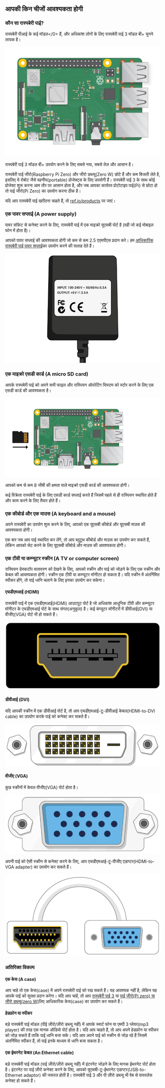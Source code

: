 ## आपकी किन चीजों आवश्यकता होगी

### कौन सा रास्पबेरी पाई?

</a>रास्पबेरी पीआई के कई मॉडल</0> हैं, और अधिकांश लोगों के लिए रास्पबेरी पाई 3 मॉडल बी+ चुनने लायक है।

![रास्पबेरी पाई 3](images/raspberry-pi.png)

रास्पबेरी पाई 3 मॉडल बी+ उपयोग करने के लिए सबसे नया, सबसे तेज़ और आसान है।

रास्पबेरी पाई जीरो(Raspberry Pi Zero) और जीरो डब्ल्यू(Zero W) छोटे हैं और कम बिजली लेते है, इसलिए ये रोबोट जैसे वहनीय(portable) प्रोजेक्ट्स के लिए उपयोगी हैं। रास्पबेरी पाई 3 के साथ कोई प्रोजेक्ट शुरू करना आम तौर पर आसान होता है, और जब आपका कार्यरत प्रोटोटाइप पाई(Pi) से छोटा हो तो पाई जीरो(Pi Zero) का उपयोग करना ठीक है।

यदि आप रास्पबेरी पाई खरीदना चाहते हैं, तो [rpf.io/products](https://rpf.io/products) पर जाएं।

### एक पावर सप्लाई (A power supply)

पावर सॉकेट से कनेक्ट करने के लिए, रास्पबेरी पाई में एक माइक्रो यूएसबी पोर्ट है (वही जो कई मोबाइल फोन में होता है)।

आपको पावर सप्लाई की आवश्यकता होगी जो कम से कम 2.5 एएमपीएस प्रदान करे। हम [आधिकारिक रास्पबेरी पाई पावर सप्लाई](https://www.raspberrypi.org/products/raspberry-pi-universal-power-supply/)का उपयोग करने की सलाह देते हैं।

![पावर सप्लाई](images/powersupply.png)

### एक माइक्रो एसडी कार्ड (A micro SD card)

आपके रास्पबेरी पाई को अपने सभी फाइल और रास्पियन ऑपरेटिंग सिस्टम को स्टोर करने के लिए एक एसडी कार्ड की आवश्यकता है।

![एसडी कार्ड](images/pi-sd.png)

आपको कम से कम 8 जीबी की क्षमता वाले माइक्रो एसडी कार्ड की आवश्यकता होगी।

कई विक्रेता रास्पबेरी पाई के लिए एसडी कार्ड सप्लाई करते हैं जिसमें पहले से ही रास्पियन स्थापित होते हैं और काम करने के लिए तैयार होते हैं।

### एक कीबोर्ड और एक माउस (A keyboard and a mouse)

अपने रास्पबेरी का उपयोग शुरू करने के लिए, आपको एक यूएसबी कीबोर्ड और यूएसबी माउस की आवश्यकता होगी।

एक बार जब आप पाई स्थापित कर लेंगे, तो आप ब्लूटूथ कीबोर्ड और माउस का उपयोग कर सकते हैं, लेकिन आपको सेट करने के लिए यूएसबी कीबोर्ड और माउस की आवश्यकता होगी।

### एक टीवी या कम्प्यूटर स्क्रीन (A TV or computer screen)

रास्पियन डेस्कटॉप वातावरण को देखने के लिए, आपको स्क्रीन और पाई को जोड़ने के लिए एक स्क्रीन और केबल की आवश्यकता होगी। स्क्रीन एक टीवी या कम्प्यूटर मॉनीटर हो सकता है। यदि स्क्रीन में अंतर्निमित स्पीकर होंगे, तो पाई ध्वनि चलाने के लिए इनका उपयोग कर सकेगा।

#### एचडीएमआई (HDMI)

रास्पबेरी पाई में एक एचडीएमआई(HDMI) आउटपुट पोर्ट है जो अधिकांश आधुनिक टीवी और कम्प्यूटर मॉनीटर के एचडीएमआई पोर्ट के साथ संगत(अनुकूल) है। कई कंप्यूटर मॉनीटरों में डीवीआई(DVI) या वीजीए(VGA) पोर्ट भी हो सकते हैं।

![एचडीएमआई पोर्ट](images/hdmi-port.png)

#### डीवीआई (DVI)

यदि आपकी स्क्रीन में एक डीवीआई पोर्ट है, तो आप एचडीएमआई-टू-डीवीआई केबल(HDMI-to-DVI cable) का उपयोग करके पाई को कनेक्ट कर सकते हैं।

![डीवी पोर्ट](images/dvi-port.png)

#### वीजीए (VGA)

कुछ स्क्रीनों में केवल वीजीए(VGA) पोर्ट होता है।

![वीजीए पोर्ट](images/vga-port.png)

अपनी पाई को ऐसी स्क्रीन से कनेक्ट करने के लिए, आप एचडीएमआई-टू-वीजीए एडाप्टर(HDMI-to-VGA adapter) का उपयोग कर सकते हैं।

![एचडीएमआई टू वीजीए एडाप्टर पोर्ट](images/hdmi-vga-adapter.png)

### अतिरिक्त विकल्प

#### एक केस (A case)

आप चाहे तो एक केस(case) में अपने रास्पबेरी पाई को रख सकते हैं। यह आवश्यक नहीं है, लेकिन यह आपके पाई को सुरक्षा प्रदान करेगा। यदि आप चाहें, तो आप [रास्पबेरी पाई 3](https://www.raspberrypi.org/products/raspberry-pi-3-case/) या [पाई जीरो(Pi zero) या जीरो डब्ल्यू(zero W)](https://www.raspberrypi.org/products/raspberry-pi-zero-case/)लिए आधिकारिक केस(case) का उपयोग कर सकते हैं।

#### हेडफ़ोन या स्पीकर

बड़े रास्पबेरी पाई मॉडल (पीई ज़ीरो/ज़ीरो डब्ल्यू नहीं) में आपके स्मार्ट फोन या एमपी 3 प्लेयर(mp3 player) की तरह एक मानक ऑडियो पोर्ट होता है। यदि आप चाहते हैं, तो आप अपने हेडफ़ोन या स्पीकर को जोड़ सकते हैं ताकि पाई ध्वनि बजा सके। यदि आप अपने पाई को स्क्रीन से जोड़ रहे हैं जिसमें अंतर्निमित स्पीकर हैं, तो पाई इनके माध्यम से ध्वनि बजा सकता है।

#### एक ईथरनेट केबल (An Ethernet cable)

बड़े रास्पबेरी पाई मॉडल (पाई ज़ीरो/ज़ीरो डब्ल्यू नहीं) में इंटरनेट जोड़ने के लिए मानक ईथरनेट पोर्ट होता है। इंटरनेट पर पाई ज़ीरो कनेक्ट करने के लिए, आपको यूएसबी-टू-ईथरनेट एडाप्टर(USB-to-Ethernet adaptor) की जरूरत होती है। रास्पबेरी पाई 3 और पी ज़ीरो डब्ल्यू भी वेब से वायरलेस कनेक्ट हो सकते हैं।